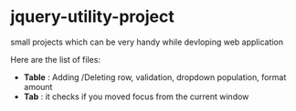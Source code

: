 jquery-utility-project
======================
small projects which can be very handy while devloping web application

Here are the list of files: 
<ul>
<li><b>Table</b> : Adding /Deleting row, validation, dropdown population, format amount</li>
<li><b>Tab</b> : it checks if you moved focus from the current window</li>
</ul>
